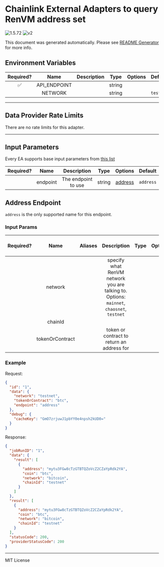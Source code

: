 # Chainlink External Adapters to query RenVM address set

![1.5.72](https://img.shields.io/github/package-json/v/smartcontractkit/external-adapters-js?filename=packages/sources/renvm-address-set/package.json) ![v2](https://img.shields.io/badge/framework%20version-v2-blueviolet)

This document was generated automatically. Please see [README Generator](../../scripts#readme-generator) for more info.

## Environment Variables

| Required? |     Name     | Description |  Type  | Options |  Default  |
| :-------: | :----------: | :---------: | :----: | :-----: | :-------: |
|    ✅     | API_ENDPOINT |             | string |         |           |
|           |   NETWORK    |             | string |         | `testnet` |

---

## Data Provider Rate Limits

There are no rate limits for this adapter.

---

## Input Parameters

Every EA supports base input parameters from [this list](../../core/bootstrap#base-input-parameters)

| Required? |   Name   |     Description     |  Type  |           Options            |  Default  |
| :-------: | :------: | :-----------------: | :----: | :--------------------------: | :-------: |
|           | endpoint | The endpoint to use | string | [address](#address-endpoint) | `address` |

## Address Endpoint

`address` is the only supported name for this endpoint.

### Input Params

| Required? |      Name       | Aliases |                                       Description                                        | Type | Options |  Default  | Depends On | Not Valid With |
| :-------: | :-------------: | :-----: | :--------------------------------------------------------------------------------------: | :--: | :-----: | :-------: | :--------: | :------------: |
|           |     network     |         | specify what RenVM network you are talking to. Options: `mainnet`, `chaosnet`, `testnet` |      |         | `testnet` |            |                |
|           |     chainId     |         |                                                                                          |      |         |           |            |                |
|           | tokenOrContract |         |                        token or contract to return an address for                        |      |         |           |            |                |

### Example

Request:

```json
{
  "id": "1",
  "data": {
    "network": "testnet",
    "tokenOrContract": "btc",
    "endpoint": "address"
  },
  "debug": {
    "cacheKey": "GmO7zrjuwJ1pbYY0e4npsh2kUD0="
  }
}
```

Response:

```json
{
  "jobRunID": "1",
  "data": {
    "result": [
      {
        "address": "mytu3FGw8cTzGTBTQZoVcZ2CZaYpRdk2YA",
        "coin": "btc",
        "network": "bitcoin",
        "chainId": "testnet"
      }
    ]
  },
  "result": [
    {
      "address": "mytu3FGw8cTzGTBTQZoVcZ2CZaYpRdk2YA",
      "coin": "btc",
      "network": "bitcoin",
      "chainId": "testnet"
    }
  ],
  "statusCode": 200,
  "providerStatusCode": 200
}
```

---

MIT License
